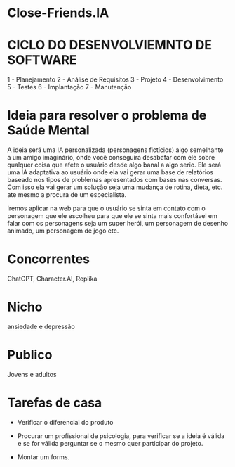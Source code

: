 # Close-Friends.IA

# CICLO DO DESENVOLVIEMNTO DE SOFTWARE

1 - Planejamento
2 - Análise de Requisitos
3 - Projeto
4 - Desenvolvimento
5 - Testes
6 - Implantação
7 - Manutenção

# Ideia para resolver o problema de Saúde Mental 

A ideia será uma IA personalizada (personagens fictícios) algo semelhante a um amigo imaginário, onde você conseguira desabafar com ele sobre qualquer coisa que afete o usuário desde algo banal a algo serio. Ele será uma IA adaptativa ao usuário onde ela vai gerar uma base de relatórios baseado nos tipos de problemas apresentados com bases nas conversas. Com isso ela vai gerar um 
solução seja uma mudança de rotina, dieta, etc. ate mesmo a procura de um especialista.

Iremos aplicar na web para que o usuário se sinta em contato com o personagem que ele escolheu para que ele se sinta mais confortável em falar com os personagens seja um super herói,
um personagem de desenho animado, um  personagem de jogo etc.

# Concorrentes 
  ChatGPT, Character.AI, Replika 

# Nicho
ansiedade e depressão

# Publico
Jovens e adultos

# Tarefas de casa
  - Verificar o diferencial do produto
  
  - Procurar um profissional de psicologia, para verificar se a ideia é válida e se for válida perguntar se o mesmo quer participar do projeto.
  
  - Montar um forms.

